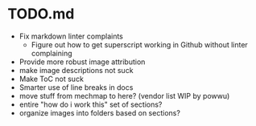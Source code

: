 # TODO.md

- Fix markdown linter complaints
  - Figure out how to get superscript working in Github without linter complaining
- Provide more robust image attribution
- make image descriptions not suck
- Make ToC not suck
- Smarter use of line breaks in docs
- move stuff from mechmap to here? (vendor list WIP by powwu)
- entire "how do i work this" set of sections?
- organize images into folders based on sections?
